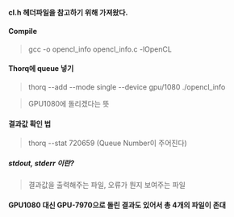 #### cl.h 헤더파일을 참고하기 위해 가져왔다. 


#### Compile

> gcc -o opencl_info opencl_info.c -lOpenCL

#### Thorq에 queue 넣기

> thorq --add --mode single --device gpu/1080 ./opencl_info

> GPU1080에 돌리겠다는 뜻

#### 결과값 확인 법

> thorq --stat 720659 (Queue Number이 주어진다)

##### stdout, stderr 이란?

> 결과값을 출력해주는 파일, 오류가 뭔지 보여주는 파일

#### GPU1080 대신 GPU-7970으로 돌린 결과도 있어서 총 4개의 파일이 존대






